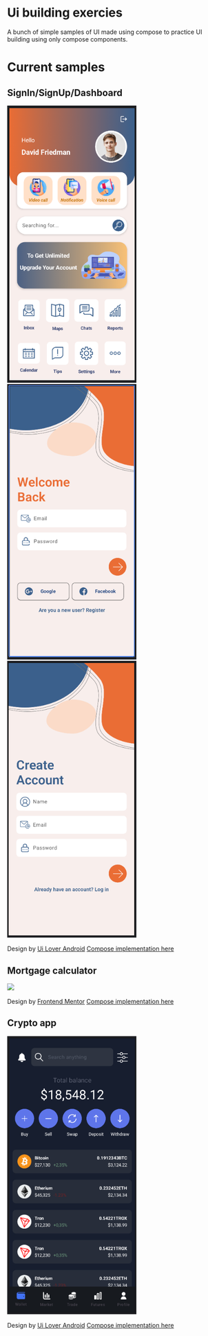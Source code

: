 # Ui building exercies

A bunch of simple samples of UI made using compose to practice UI building using only compose components.

# Current samples

## SignIn/SignUp/Dashboard

<p float="left">
  <img src="screenshots/dashboard.png" width="300">
  <img src="screenshots/signin.png" width="300">
  <img src="screenshots/signup.png" width="300">
</p>

Design by [Ui Lover Android](https://www.youtube.com/watch?v=RKBmNNovvjE&t=4s)
[Compose implementation here](app/src/main/java/dev/artenes/uidesigns/app/dashboard)

## Mortgage calculator

<img src="screenshots/mortgage.gif" width="300">

Design by [Frontend Mentor](https://www.frontendmentor.io/challenges/mortgage-repayment-calculator-Galx1LXK73)
[Compose implementation here](app/src/main/java/dev/artenes/uidesigns/app/mortgage)

## Crypto app

<img src="screenshots/crypto.png" width="300">

Design by [Ui Lover Android](https://www.youtube.com/watch?v=9TzBG9PpV5U)
[Compose implementation here](app/src/main/java/dev/artenes/uidesigns/app/crypto)